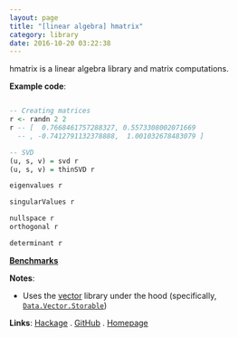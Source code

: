 ```yaml
---
layout: page
title: "[linear algebra] hmatrix"
category: library
date: 2016-10-20 03:22:38
---
```


hmatrix is a linear algebra library and matrix computations.

**Example code**:

```haskell

-- Creating matrices
r <- randn 2 2
r -- [  0.7668461757288327, 0.5573308002071669
  -- , -0.7412791132378888,  1.001032678483079 ]

-- SVD
(u, s, v) = svd r
(u, s, v) = thinSVD r

eigenvalues r

singularValues r

nullspace r
orthogonal r

determinant r
```

[**Benchmarks**](http://datahaskell.github.io/numeric-libs-benchmarks/benchmarks/hmatrix-linear-algebra.html)

**Notes**:

* Uses the [vector](/docs/library/vector) library under the hood (specifically, [`Data.Vector.Storable`](http://hackage.haskell.org/package/vector-0.11.0.0/docs/Data-Vector-Storable.html))

**Links**: [Hackage](http://hackage.haskell.org/package/hmatrix) . [GitHub](https://github.com/albertoruiz/hmatrix) . [Homepage](http://dis.um.es/~alberto/hmatrix/hmatrix.html)

